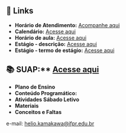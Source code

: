 ## 🔗 Links   
- **Horário de Atendimento:** [Acompanhe aqui](https://docs.google.com/spreadsheets/d/1JueZrEYPPX5_ef2vExfk4OQpNCGICHeAt1dx5wdypww/edit?gid=716042935#gid=716042935) 
- **Calendário:** [Acesse aqui](https://ifpr.edu.br/paranavai/wp-content/uploads/sites/21/2025/02/Calendario-academico-2025.pdf)
- **Horário de aula:** [Acesse aqui](https://ifprparanavai.edupage.org/timetable/)
- **Estágio - descrição:** [Acesse aqui](https://ifpr.edu.br/paranavai/menu-institucional/pesquisa-extensao-e-inovacao/secao-de-estagio-e-relacoes-comunitarias/)
- **Estágio - termo de estágio:** [Acesse aqui](https://ifpr.edu.br/paranavai/menu-institucional/pesquisa-extensao-e-inovacao/secao-de-estagio-e-relacoes-comunitarias/formularios-de-estagio/)

## 📚 SUAP:** [Acesse aqui](https://suap.ifpr.edu.br/)  
- **Plano de Ensino**   
- **Conteúdo Programático:**   
- **Atividades Sábado Letivo**  
- **Materiais**  
- **Conceitos e Faltas**  

e-mail: helio.kamakawa@ifpr.edu.br

